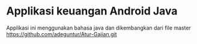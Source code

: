 # Applikasi keuangan Android Java
Applikasi ini menggunakan bahasa java dan dikembangkan dari file master https://github.com/adeguntur/Atur-Gajian.git
